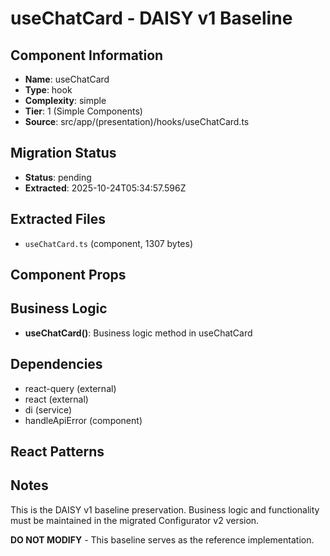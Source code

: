# useChatCard - DAISY v1 Baseline

## Component Information

- **Name**: useChatCard
- **Type**: hook
- **Complexity**: simple
- **Tier**: 1 (Simple Components)
- **Source**: src/app/(presentation)/hooks/useChatCard.ts

## Migration Status

- **Status**: pending
- **Extracted**: 2025-10-24T05:34:57.596Z

## Extracted Files

- `useChatCard.ts` (component, 1307 bytes)

## Component Props



## Business Logic

- **useChatCard()**: Business logic method in useChatCard

## Dependencies

- react-query (external)
- react (external)
- di (service)
- handleApiError (component)

## React Patterns



## Notes

This is the DAISY v1 baseline preservation. Business logic and functionality
must be maintained in the migrated Configurator v2 version.

**DO NOT MODIFY** - This baseline serves as the reference implementation.
